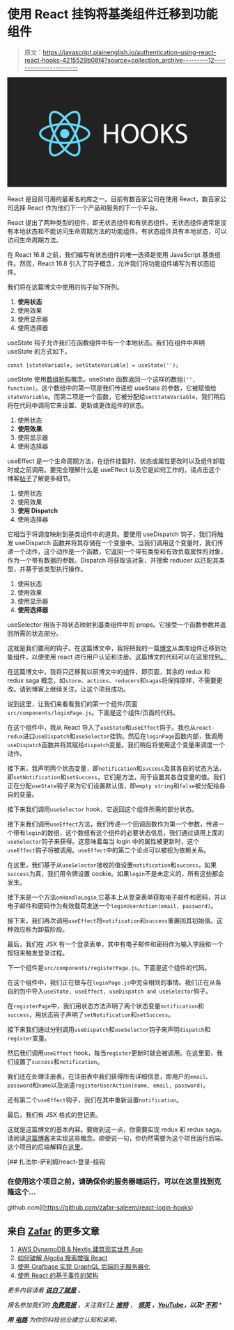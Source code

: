 # 使用 React 挂钩将基类组件迁移到功能组件

> 原文：<https://javascript.plainenglish.io/authentication-using-react-react-hooks-4215529b08f4?source=collection_archive---------12----------------------->

![](img/6362b545392d064b2abdf497bac51547.png)

React 是目前可用的最著名的库之一。目前有数百家公司在使用 React，数百家公司选择 React 作为他们下一个产品和服务的下一个平台。

React 提出了两种类型的组件，即无状态组件和有状态组件。无状态组件通常是没有本地状态和不能访问生命周期方法的功能组件。有状态组件具有本地状态，可以访问生命周期方法。

在 React 16.8 之前，我们编写有状态组件的唯一选择是使用 JavaScript 基类组件。然而，React 16.8 引入了钩子概念，允许我们将功能组件编写为有状态组件。

我们将在这篇博文中使用的钩子如下所列。

1.  **使用状态**
2.  使用效果
3.  使用显示器
4.  使用选择器

useState 钩子允许我们在函数组件中有一个本地状态。我们在组件中声明 useState 的方式如下。

```
const [stateVariable, setStateVariable] = useState('');
```

useState 使用[数组析构](https://developer.mozilla.org/en-US/docs/Web/JavaScript/Reference/Operators/Destructuring_assignment)概念。useState 函数返回一个这样的数组`['', function]`。这个数组中的第一项是我们传递给 useState 的参数，它被赋值给`stateVariable`。而第二项是一个函数，它被分配给`setStateVariable`，我们稍后将在代码中调用它来设置、更新或更改组件的状态。

1.  使用状态
2.  **使用效果**
3.  使用显示器
4.  使用选择器

useEffect 是一个生命周期方法，在组件挂载时、状态或属性更改时以及组件卸载时或之前调用。要完全理解什么是 useEffect 以及它是如何工作的，请点击这个博客[帖子](https://daveceddia.com/useeffect-hook-examples/)了解更多细节。

1.  使用状态
2.  使用效果
3.  **使用 Dispatch**
4.  使用选择器

它相当于将调度映射到基类组件中的道具。要使用 useDispatch 钩子，我们将触发 useDispatch 函数并将其存储在一个变量中。当我们调用这个变量时，我们传递一个动作，这个动作是一个函数，它返回一个带有类型和有效负载属性的对象，作为一个带有数据的参数。Dispatch 将获取该对象，并搜索 reducer 以匹配其类型，并基于该类型执行操作。

1.  使用状态
2.  使用效果
3.  使用显示器
4.  **使用选择器**

useSelector 相当于将状态映射到基类组件中的 props。它接受一个函数参数并返回所需的状态部分。

这就是我们要用的钩子。在这篇博文中，我将把我的一篇[博文](https://medium.com/free-code-camp/login-using-react-redux-redux-saga-86b26c8180e)从类库组件迁移到功能组件，以便使用 react 进行用户认证和注册。这篇博文的代码可以在这里找到[。](https://github.com/zafar-saleem/react-login-hooks)

在这篇博文中，我将只迁移我以前博文中的组件，即页面，其余的 redux 和 redux saga 概念，如`store`、`actions`、`reducers`和`sagas`将保持原样，不需要更改。请到博客上继续关注，让这个项目成功。

说到这里，让我们来看看我们的第一个组件/页面`src/components/loginPage.js`。下面是这个组件/页面的代码。

在这个组件中，我从 React 导入了`useState`和`useEffect`钩子。我也从`react-redux`进口`useDispatch`和`useSelector`挂钩。然后在`loginPage`函数内部，我调用`useDispatch`函数并将其赋给`dispatch`变量。我们稍后将使用这个变量来调度一个动作。

接下来，我声明两个状态变量，即`notification`和`success`及其各自的状态方法，即`setNotification`和`setSuccess`，它们是方法，用于设置其各自变量的值。我们正在分配`useState`钩子来为它们设置默认值，即`empty string`和`false`被分配给各自的变量。

接下来我们调用`useSelector` hook，它返回这个组件所需的部分状态。

接下来我们调用`useEffect`方法，我们传递一个回调函数作为第一个参数，传递一个带有`login`的数组，这个数组有这个组件的必要状态信息，我们通过调用上面的`useSelector`钩子来获得。这意味着每当 login 中的属性被更新时，这个`useEffect`钩子将被调用。`useEffect`中的第二个论点可以被视为依赖关系。

在这里，我们基于从`useSelector`接收的值设置`notification`和`success`，如果`success`为真，我们用令牌设置 cookie。如果`login`不是未定义的，所有这些都会发生。

接下来是一个方法`onHandleLogin`,它基本上从登录表单获取电子邮件和密码，并以电子邮件和密码作为有效载荷发送一个`loginUserAction(email, password)`。

接下来，我们再次调用`useEffect`将`notification`和`success`重置回其初始值。这种效应称为卸载阶段。

最后，我们在 JSX 有一个登录表单，其中有电子邮件和密码作为输入字段和一个按钮来触发登录过程。

下一个组件是`src/components/registerPage.js`。下面是这个组件的代码。

在这个组件中，我们正在做与在`loginPage.js`中完全相同的事情。我们正在从各自的包中导入`useState, useEffect, useDispatch and useSelector`钩子。

在`registerPage`中，我们用状态方法声明了两个状态变量`notification`和`success`，用状态钩子声明了`setNotification`和`setSuccess`。

接下来我们通过分别调用`useDispatch`和`useSelector`钩子来声明`dispatch`和`register`变量。

然后我们调用`useEffect` hook，每当`register`更新时就会被调用。在这里面，我们设置了`success`和`notification`。

我们还在处理注册表，在注册表中我们获得所有详细信息，即用户的`email`、`password`和`name`以及派遣`registerUserAction(name, email, password)`。

还有第二个`useEffect`钩子，我们在其中重新设置`notification`。

最后，我们有 JSX 格式的登记表。

这就是这篇博文的基本内容。要做到这一点，你需要实现 redux 和 redux saga。请阅读[这篇博客](https://medium.com/free-code-camp/login-using-react-redux-redux-saga-86b26c8180e)来实现这些概念。顺便说一句，你仍然需要为这个项目运行后端。这个项目的后端解释[在这里](https://medium.com/free-code-camp/writing-scalable-architecture-for-node-js-2b58e0523d7f)。

[](https://github.com/zafar-saleem/react-login-hooks) [## 扎法尔-萨利姆/react-登录-挂钩

### 在使用这个项目之前，请确保你的服务器端运行，可以在这里找到克隆这个…

github.com](https://github.com/zafar-saleem/react-login-hooks) 

## 来自 [Zafar](https://zafarsaleem.medium.com) 的更多文章

1.  [AWS DynamoDB & Nextjs 建筑现实世界 App](https://www.webwinx.com/2023/01/28/building-real-world-app-by-combining-aws-dynamodb-nextjs/)
2.  [如何破解 Algolia 搜索增强 React](https://www.webwinx.com/2023/02/03/how-to-hack-algolia-search-to-enhance-react/)
3.  [使用 Grafbase 实现 GraphQL 后端的无服务器化](https://www.webwinx.com/2023/01/30/go-serverless-for-graphql-backend-with-grafbase/)
4.  [使用 React 的基于事件的架构](https://www.webwinx.com/2023/01/29/event-based-architecture-using-react/)

*更多内容请看* [***说白了就是***](https://plainenglish.io/) *。*

*报名参加我们的* [***免费周报***](http://newsletter.plainenglish.io/) *。关注我们上* [***推特***](https://twitter.com/inPlainEngHQ) ， [***领英***](https://www.linkedin.com/company/inplainenglish/) ***，***[***YouTube***](https://www.youtube.com/channel/UCtipWUghju290NWcn8jhyAw)***，以及****[***不和***](https://discord.com/invite/GtDtUAvyhW) *

****用*** [***电路***](https://circuit.ooo/?utm=publication-post-cta) *为你的科技创业建立认知和采用。**